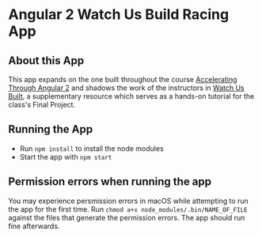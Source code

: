 # Angular 2 Watch Us Build Racing App

## About this App

This app expands on the one built throughout the course [Accelerating Through Angular 2](https://www.codeschool.com/courses/accelerating-through-angular-2) and shadows the work of the instructors in [Watch Us Built](https://www.codeschool.com/screencasts/build-an-angular-2-app-with-component-interaction-routing#comments), a supplementary resource which serves as a hands-on tutorial for the class's Final Project.

## Running the App

 * Run `npm install` to install the node modules
 * Start the app with `npm start`
 
## Permission errors when running the app

You may experience persmission errors in macOS while attempting to run the app for the first time. Run
`chmod a+x node_modules/.bin/NAME_OF_FILE` against the files that generate the permission errors. The app should run fine afterwards. 
